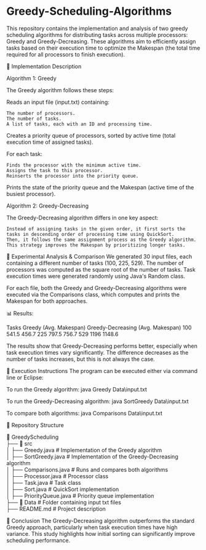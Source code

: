# Greedy-Scheduling-Algorithms

This repository contains the implementation and analysis of two greedy scheduling algorithms for distributing tasks across multiple processors: Greedy and Greedy-Decreasing. These algorithms aim to efficiently assign tasks based on their execution time to optimize the Makespan (the total time required for all processors to finish execution).

🔹 Implementation Description

  Algorithm 1: Greedy
  
  The Greedy algorithm follows these steps:
  
  Reads an input file (input.txt) containing:
  
    The number of processors.
    The number of tasks.
    A list of tasks, each with an ID and processing time.
    
  Creates a priority queue of processors, sorted by active time (total execution time of assigned tasks).
  
  For each task:
  
    Finds the processor with the minimum active time.
    Assigns the task to this processor.
    Reinserts the processor into the priority queue.
    
  Prints the state of the priority queue and the Makespan (active time of the busiest processor).
  
  Algorithm 2: Greedy-Decreasing
  
  The Greedy-Decreasing algorithm differs in one key aspect:
  
    Instead of assigning tasks in the given order, it first sorts the tasks in descending order of processing time using QuickSort.
    Then, it follows the same assignment process as the Greedy algorithm.
    This strategy improves the Makespan by prioritizing longer tasks.
    
  🔹 Experimental Analysis & Comparison
  We generated 30 input files, each containing a different number of tasks (100, 225, 529). The number of processors was computed as the square root of the number of tasks. Task execution times were generated randomly using Java's Random class.
  
  For each file, both the Greedy and Greedy-Decreasing algorithms were executed via the Comparisons class, which computes and prints the Makespan for both approaches.
  
  📊 Results:
  
  Tasks      	Greedy (Avg. Makespan)      	Greedy-Decreasing (Avg. Makespan)
   100	            541.5	                               456.7
   225	            797.5	                               756.7
   529	            1196	                               1148.6
   
  The results show that Greedy-Decreasing performs better, especially when task execution times vary significantly. The difference decreases as the number of tasks increases, but this is not always the case.

  🚀 Execution Instructions
  The program can be executed either via command line or Eclipse:
  
  To run the Greedy algorithm:
    java Greedy Data\input.txt
    
  To run the Greedy-Decreasing algorithm:
    java SortGreedy Data\input.txt
  
  To compare both algorithms:
    java Comparisons Data\input.txt

    
  📂 Repository Structure

  📁 GreedyScheduling  
   ├── 📁 src  
   │   ├── Greedy.java          # Implementation of the Greedy algorithm  
   │   ├── SortGreedy.java      # Implementation of the Greedy-Decreasing algorithm  
   │   ├── Comparisons.java     # Runs and compares both algorithms  
   │   ├── Processor.java       # Processor class  
   │   ├── Task.java            # Task class  
   │   ├── Sort.java            # QuickSort implementation  
   │   ├── PriorityQueue.java   # Priority queue implementation  
   ├── 📁 Data                  # Folder containing input txt files  
   ├── README.md                # Project description  
   
  📌 Conclusion
  The Greedy-Decreasing algorithm outperforms the standard Greedy approach, particularly when task execution times have high variance. This study highlights how initial sorting can significantly improve       scheduling performance.
